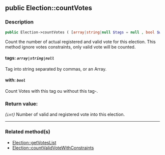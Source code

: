 ## public Election::countVotes

### Description    

```php
public Election->countVotes ( [array|string|null $tags = null , bool $with = true] ): int
```

Count the number of actual registered and valid vote for this election. This method ignore votes constraints, only valid vote will be counted.
    

#### **tags:** *```array|string|null```*   
Tag into string separated by commas, or an Array.    


#### **with:** *```bool```*   
Count Votes with this tag ou without this tag-.    


### Return value:   

*(```int```)* Number of valid and registered vote into this election.


---------------------------------------

### Related method(s)      

* [Election::getVotesList](/Docs/MethodsReferences/Election%20Class/public%20Election--getVotesList.md)    
* [Election::countValidVoteWithConstraints](/Docs/MethodsReferences/Election%20Class/public%20Election--countValidVoteWithConstraints.md)    

